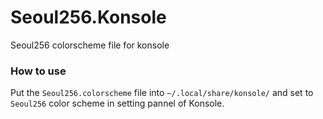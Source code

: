 # Seoul256.Konsole
Seoul256 colorscheme file for konsole

### How to use
Put the `Seoul256.colorscheme` file into `~/.local/share/konsole/` and set to `Seoul256` color scheme in setting pannel of Konsole.
